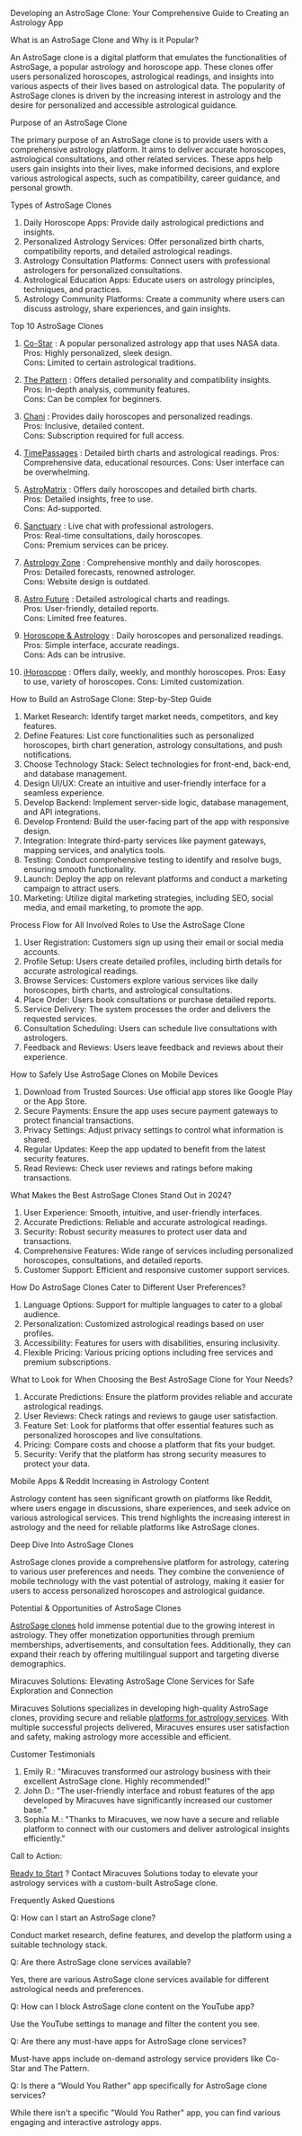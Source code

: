 Developing an AstroSage Clone: Your Comprehensive Guide to Creating an Astrology App

What is an AstroSage Clone and Why is it Popular?

An AstroSage clone is a digital platform that emulates the functionalities of AstroSage, a popular astrology and horoscope app. These clones offer users personalized horoscopes, astrological readings, and insights into various aspects of their lives based on astrological data. The popularity of AstroSage clones is driven by the increasing interest in astrology and the desire for personalized and accessible astrological guidance.

Purpose of an AstroSage Clone

The primary purpose of an AstroSage clone is to provide users with a comprehensive astrology platform. It aims to deliver accurate horoscopes, astrological consultations, and other related services. These apps help users gain insights into their lives, make informed decisions, and explore various astrological aspects, such as compatibility, career guidance, and personal growth.

Types of AstroSage Clones

1. Daily Horoscope Apps: Provide daily astrological predictions and insights.
2. Personalized Astrology Services: Offer personalized birth charts, compatibility reports, and detailed astrological readings.
3. Astrology Consultation Platforms: Connect users with professional astrologers for personalized consultations.
4. Astrological Education Apps: Educate users on astrology principles, techniques, and practices.
5. Astrology Community Platforms: Create a community where users can discuss astrology, share experiences, and gain insights.

Top 10 AstroSage Clones

1. <a href="https://www.costarastrology.com"> Co-Star</a> : A popular personalized astrology app that uses NASA data. <br>
Pros: Highly personalized, sleek design. <br>
Cons: Limited to certain astrological traditions.

2. <a href="https://www.thepattern.com"> The Pattern</a> : Offers detailed personality and compatibility insights. <br>
Pros: In-depth analysis, community features. <br>
Cons: Can be complex for beginners.

3. <a href="https://www.chaninicholas.com"> Chani</a> : Provides daily horoscopes and personalized readings. <br>
Pros: Inclusive, detailed content. <br>
Cons: Subscription required for full access.

4. <a href="https://www.astrograph.com"> TimePassages</a> : Detailed birth charts and astrological readings.
Pros: Comprehensive data, educational resources.
Cons: User interface can be overwhelming.

5. <a href="https://www.astromatrix.org"> AstroMatrix</a> : Offers daily horoscopes and detailed birth charts. <br>
Pros: Detailed insights, free to use. <br>
Cons: Ad-supported.

6. <a href="https://www.sanctuaryworld.co"> Sanctuary</a> : Live chat with professional astrologers. <br>
Pros: Real-time consultations, daily horoscopes.<br>
Cons: Premium services can be pricey.

7. <a href="https://www.astrologyzone.com"> Astrology Zone</a> : Comprehensive monthly and daily horoscopes. <br>
Pros: Detailed forecasts, renowned astrologer. <br>
Cons: Website design is outdated.

8. <a href="https://www.astro-future.com"> Astro Future</a> : Detailed astrological charts and readings. <br>
Pros: User-friendly, detailed reports. <br>
Cons: Limited free features.

9. <a href="https://www.horoscope-app.com"> Horoscope & Astrology</a> : Daily horoscopes and personalized readings. <br>
Pros: Simple interface, accurate readings. <br>
Cons: Ads can be intrusive.

10. <a href="https://www.ihoroscope.com"> iHoroscope</a> : Offers daily, weekly, and monthly horoscopes.
Pros: Easy to use, variety of horoscopes.
Cons: Limited customization.

How to Build an AstroSage Clone: Step-by-Step Guide

1. Market Research: Identify target market needs, competitors, and key features.
2. Define Features: List core functionalities such as personalized horoscopes, birth chart generation, astrology consultations, and push notifications.
3. Choose Technology Stack: Select technologies for front-end, back-end, and database management.
4. Design UI/UX: Create an intuitive and user-friendly interface for a seamless experience.
5. Develop Backend: Implement server-side logic, database management, and API integrations.
6. Develop Frontend: Build the user-facing part of the app with responsive design.
7. Integration: Integrate third-party services like payment gateways, mapping services, and analytics tools.
8. Testing: Conduct comprehensive testing to identify and resolve bugs, ensuring smooth functionality.
9. Launch: Deploy the app on relevant platforms and conduct a marketing campaign to attract users.
10. Marketing: Utilize digital marketing strategies, including SEO, social media, and email marketing, to promote the app.

Process Flow for All Involved Roles to Use the AstroSage Clone

1. User Registration: Customers sign up using their email or social media accounts.
2. Profile Setup: Users create detailed profiles, including birth details for accurate astrological readings.
3. Browse Services: Customers explore various services like daily horoscopes, birth charts, and astrological consultations.
4. Place Order: Users book consultations or purchase detailed reports.
5. Service Delivery: The system processes the order and delivers the requested services.
6. Consultation Scheduling: Users can schedule live consultations with astrologers.
7. Feedback and Reviews: Users leave feedback and reviews about their experience.

How to Safely Use AstroSage Clones on Mobile Devices

1. Download from Trusted Sources: Use official app stores like Google Play or the App Store.
2. Secure Payments: Ensure the app uses secure payment gateways to protect financial transactions.
3. Privacy Settings: Adjust privacy settings to control what information is shared.
4. Regular Updates: Keep the app updated to benefit from the latest security features.
5. Read Reviews: Check user reviews and ratings before making transactions.

What Makes the Best AstroSage Clones Stand Out in 2024?

1. User Experience: Smooth, intuitive, and user-friendly interfaces.
2. Accurate Predictions: Reliable and accurate astrological readings.
3. Security: Robust security measures to protect user data and transactions.
4. Comprehensive Features: Wide range of services including personalized horoscopes, consultations, and detailed reports.
5. Customer Support: Efficient and responsive customer support services.

How Do AstroSage Clones Cater to Different User Preferences?

1. Language Options: Support for multiple languages to cater to a global audience.
2. Personalization: Customized astrological readings based on user profiles.
3. Accessibility: Features for users with disabilities, ensuring inclusivity.
4. Flexible Pricing: Various pricing options including free services and premium subscriptions.

What to Look for When Choosing the Best AstroSage Clone for Your Needs?

1. Accurate Predictions: Ensure the platform provides reliable and accurate astrological readings.
2. User Reviews: Check ratings and reviews to gauge user satisfaction.
3. Feature Set: Look for platforms that offer essential features such as personalized horoscopes and live consultations.
4. Pricing: Compare costs and choose a platform that fits your budget.
5. Security: Verify that the platform has strong security measures to protect your data.

Mobile Apps & Reddit Increasing in Astrology Content

Astrology content has seen significant growth on platforms like Reddit, where users engage in discussions, share experiences, and seek advice on various astrological services. This trend highlights the increasing interest in astrology and the need for reliable platforms like AstroSage clones.

Deep Dive Into AstroSage Clones

AstroSage clones provide a comprehensive platform for astrology, catering to various user preferences and needs. They combine the convenience of mobile technology with the vast potential of astrology, making it easier for users to access personalized horoscopes and astrological guidance.

Potential & Opportunities of AstroSage Clones

<a href="https://miracuves.com/product/astrosage-clone/"> AstroSage clones</a> hold immense potential due to the growing interest in astrology. They offer monetization opportunities through premium memberships, advertisements, and consultation fees. Additionally, they can expand their reach by offering multilingual support and targeting diverse demographics.

Miracuves Solutions: Elevating AstroSage Clone Services for Safe Exploration and Connection

Miracuves Solutions specializes in developing high-quality AstroSage clones, providing secure and reliable <a href="https://miracuves.com/product/astrosage-clone/"> platforms for astrology services</a>. With multiple successful projects delivered, Miracuves ensures user satisfaction and safety, making astrology more accessible and efficient.

Customer Testimonials

1. Emily R.: "Miracuves transformed our astrology business with their excellent AstroSage clone. Highly recommended!"
2. John D.: "The user-friendly interface and robust features of the app developed by Miracuves have significantly increased our customer base."
3. Sophia M.: "Thanks to Miracuves, we now have a secure and reliable platform to connect with our customers and deliver astrological insights efficiently."

Call to Action:

<a href="https://miracuves.com/contact/"> Ready to Start</a> ? Contact Miracuves Solutions today to elevate your astrology services with a custom-built AstroSage clone.

Frequently Asked Questions

Q: How can I start an AstroSage clone?

Conduct market research, define features, and develop the platform using a suitable technology stack.

Q: Are there AstroSage clone services available?

Yes, there are various AstroSage clone services available for different astrological needs and preferences.

Q: How can I block AstroSage clone content on the YouTube app?

Use the YouTube settings to manage and filter the content you see.

Q: Are there any must-have apps for AstroSage clone services?

Must-have apps include on-demand astrology service providers like Co-Star and The Pattern.

Q: Is there a “Would You Rather” app specifically for AstroSage clone services?

While there isn't a specific "Would You Rather" app, you can find various engaging and interactive astrology apps.

